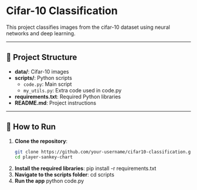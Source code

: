 # Cifar-10 Classification

This project classifies images from the cifar-10 dataset using neural networks and deep learning.

---

## 📂 Project Structure

- **data/**: Cifar-10 images
- **scripts/**: Python scripts
  - `code.py`: Main script
  - `my_utils.py`: Extra code used in code.py
- **requirements.txt**: Required Python libraries
- **README.md**: Project instructions

---

## 🚀 How to Run

1. **Clone the repository**:
   ```bash
   git clone https://github.com/your-username/cifar10-classification.git
   cd player-sankey-chart
2. **Install the required libraries**:
    pip install -r requirements.txt
3. **Navigate to the scripts folder**:
    cd scripts
4. **Run the app**
    python code.py

